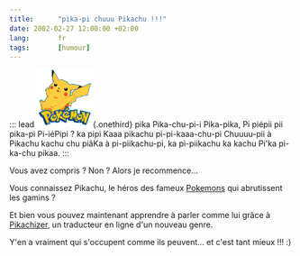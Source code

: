 ```yaml
---
title:      "pika-pi chuuu Pikachu !!!"
date: 2002-02-27 12:00:00 +02:00
lang:       fr
tags:       [humour]
---
```


::: lead
![](pokemon.png){.onethird}
pika Pika-chu-pi-i Pika-pika, Pi piépii pii pika-pi Pi-iéPipi ? ka pipi Kaaa pikachu pi-pi-kaaa-chu-pi Chuuuu-pii à Pikachu kachu chu piâKa à pi-piikachu-pi, ka pi-piikachu ka kachu Pi'ka pi-ka-chu pikaa.
:::

Vous avez compris ? Non ? Alors je recommence…

Vous connaissez Pikachu, le héros des fameux [Pokemons](http://www.pokemon.com/) qui abrutissent les gamins ?

Et bien vous pouvez maintenant apprendre à parler comme lui grâce à [Pikachizer](http://pikachize.eye-of-newt.com/), un traducteur en ligne d'un nouveau genre.

Y'en a vraiment qui s'occupent comme ils peuvent… et c'est tant mieux !!! :)
